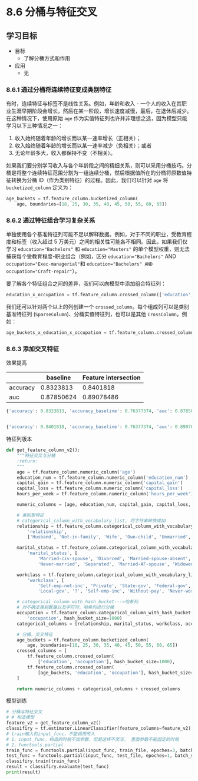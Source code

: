 # 8.6 分桶与特征交叉

## 学习目标

- 目标
  - 了解分桶方式和作用
- 应用
  - 无

### 8.6.1 通过分桶将连续特征变成类别特征

有时，连续特征与标签不是线性关系。例如，年龄和收入 - 一个人的收入在其职业生涯早期阶段会增长，然后在某一阶段，增长速度减慢，最后，在退休后减少。在这种情况下，使用原始 `age` 作为实值特征列也许并非理想之选，因为模型只能学习以下三种情况之一：

1. 收入始终随着年龄的增长而以某一速率增长（正相关）；
2. 收入始终随着年龄的增长而以某一速率减少（负相关）；或者
3. 无论年龄多大，收入都保持不变（不相关）。

如果我们要分别学习收入与各个年龄段之间的精细关系，则可以采用分桶技巧。分桶是将整个连续特征范围分割为一组连续分桶，然后根据值所在的分桶将原数值特征转换为分桶 ID（作为类别特征）的过程。因此，我们可以针对 `age` 将 `bucketized_column` 定义为：

```python
age_buckets = tf.feature_column.bucketized_column(
    age, boundaries=[18, 25, 30, 35, 40, 45, 50, 55, 60, 65])
```

### 8.6.2 通过特征组合学习复杂关系

单独使用各个基准特征列可能不足以解释数据。例如，对于不同的职业，受教育程度和标签（收入超过 5 万美元）之间的相关性可能各不相同。因此，如果我们仅学习 `education="Bachelors"` 和 `education="Masters"` 的单个模型权重，则无法捕获每个受教育程度-职业组合（例如，区分 `education="Bachelors"` AND `occupation="Exec-managerial"`和 `education="Bachelors" AND occupation="Craft-repair"`）。

要了解各个特征组合之间的差异，我们可以向模型中添加组合特征列：

```python
education_x_occupation = tf.feature_column.crossed_column(['education', 'occupation'], hash_bucket_size=1000)
```

我们还可以针对两个以上的列创建一个 `crossed_column`。每个组成列可以是类别基准特征列 (`SparseColumn`)、分桶实值特征列，也可以是其他 `CrossColumn`。例如：

```python
age_buckets_x_education_x_occupation = tf.feature_column.crossed_column([age_buckets, 'education', 'occupation'], hash_bucket_size=1000)
```

### 8.6.3 添加交叉特征

效果提高

|          | baseline   | Feature intersection |
| -------- | ---------- | -------------------- |
| accuracy | 0.8323813  | 0.8401818            |
| auc      | 0.87850624 | 0.89078486           |

```python
{'accuracy': 0.8323813, 'accuracy_baseline': 0.76377374, 'auc': 0.87850624, 'auc_precision_recall': 0.66792196, 'average_loss': 0.5613808, 'label/mean': 0.23622628, 'loss': 17.956465, 'precision': 0.6553547, 'prediction/mean': 0.24526471, 'recall': 0.61258453, 'global_step': 3053}


{'accuracy': 0.8401818, 'accuracy_baseline': 0.76377374, 'auc': 0.89078486, 'auc_precision_recall': 0.71612483, 'average_loss': 0.3730738, 'label/mean': 0.23622628, 'loss': 11.93323, 'precision': 0.7046053, 'prediction/mean': 0.22067882, 'recall': 0.5569423, 'global_step': 3053}
```

特征列版本

```python
def get_feature_column_v2():
    """特征交叉与分桶
    :return:
    """
    age = tf.feature_column.numeric_column('age')
    education_num = tf.feature_column.numeric_column('education_num')
    capital_gain = tf.feature_column.numeric_column('capital_gain')
    capital_loss = tf.feature_column.numeric_column('capital_loss')
    hours_per_week = tf.feature_column.numeric_column('hours_per_week')

    numeric_columns = [age, education_num, capital_gain, capital_loss, hours_per_week]

    # 类别型特征
    # categorical_column_with_vocabulary_list, 将字符串转换成ID
    relationship = tf.feature_column.categorical_column_with_vocabulary_list(
        'relationship',
        ['Husband', 'Not-in-family', 'Wife', 'Own-child', 'Unmarried', 'Other-relative'])

    marital_status = tf.feature_column.categorical_column_with_vocabulary_list(
        'marital_status', [
            'Married-civ-spouse', 'Divorced', 'Married-spouse-absent',
            'Never-married', 'Separated', 'Married-AF-spouse', 'Widowed'])

    workclass = tf.feature_column.categorical_column_with_vocabulary_list(
        'workclass', [
            'Self-emp-not-inc', 'Private', 'State-gov', 'Federal-gov',
            'Local-gov', '?', 'Self-emp-inc', 'Without-pay', 'Never-worked'])

    # categorical_column_with_hash_bucket--->哈希列
    # 对不确定类别数量以及字符时，哈希列进行分桶
    occupation = tf.feature_column.categorical_column_with_hash_bucket(
        'occupation', hash_bucket_size=1000)
    categorical_columns = [relationship, marital_status, workclass, occupation]

    # 分桶，交叉特征
    age_buckets = tf.feature_column.bucketized_column(
        age, boundaries=[18, 25, 30, 35, 40, 45, 50, 55, 60, 65])
    crossed_columns = [
        tf.feature_column.crossed_column(
            ['education', 'occupation'], hash_bucket_size=1000),
        tf.feature_column.crossed_column(
            [age_buckets, 'education', 'occupation'], hash_bucket_size=1000),
    ]

    return numeric_columns + categorical_columns + crossed_columns
```

模型训练

```python
# 分桶与特征交叉
# # 构造模型
feature_v2 = get_feature_column_v2()
classifiry = tf.estimator.LinearClassifier(feature_columns=feature_v2)
# train输入的input_func，不能调用传入
# 1、input_func，构造的时候不加参数，但是这样不灵活， 里面参数不能固定的时候
# 2、functools.partial
train_func = functools.partial(input_func, train_file, epoches=3, batch_size=32)
test_func = functools.partial(input_func, test_file, epoches=1, batch_size=32)
classifiry.train(train_func)
result = classifiry.evaluate(test_func)
print(result)
```

